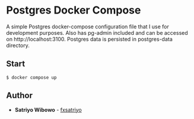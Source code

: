 # Postgres Docker Compose

A simple Postgres docker-compose configuration file that I use for development purposes.
Also has pg-admin included and can be accessed on http://localhost:3100. 
Postgres data is persisted in postgres-data directory.

## Start

```
$ docker compose up
```

## Author

- **Satriyo Wibowo** - [fxsatriyo](https://github.com/fxsatriyo)

